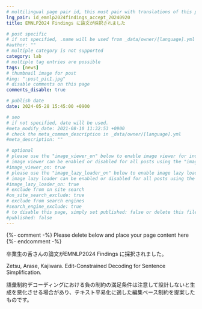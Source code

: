 ```yaml
---
# multilingual page pair id, this must pair with translations of this page. (This name must be unique)
lng_pair: id_emnlp2024findings_accept_20240920
title: EMNLP2024 Findings に論文が採択されました

# post specific
# if not specified, .name will be used from _data/owner/[language].yml
#author: ""
# multiple category is not supported
category: lab
# multiple tag entries are possible
tags: [news]
# thumbnail image for post
#img: ":post_pic1.jpg"
# disable comments on this page
comments_disable: true

# publish date
date: 2024-05-28 15:45:00 +0900

# seo
# if not specified, date will be used.
#meta_modify_date: 2021-08-10 11:32:53 +0900
# check the meta_common_description in _data/owner/[language].yml
#meta_description: ""

# optional
# please use the "image_viewer_on" below to enable image viewer for individual pages or posts (_posts/ or [language]/_posts folders).
# image viewer can be enabled or disabled for all posts using the "image_viewer_posts: true" setting in _data/conf/main.yml.
#image_viewer_on: true
# please use the "image_lazy_loader_on" below to enable image lazy loader for individual pages or posts (_posts/ or [language]/_posts folders).
# image lazy loader can be enabled or disabled for all posts using the "image_lazy_loader_posts: true" setting in _data/conf/main.yml.
#image_lazy_loader_on: true
# exclude from on site search
#on_site_search_exclude: true
# exclude from search engines
#search_engine_exclude: true
# to disable this page, simply set published: false or delete this file
#published: false
---
```


{%- comment -%} Please delete below and place your page content here {%- endcomment -%}

卒業生の舌さんの論文がEMNLP2024 Findings に採択されました。

Zetsu, Arase, Kajiwara. Edit-Constrained Decoding for Sentence Simplification.

語彙制約デコーディングにおける負の制約の満足条件は注意して設計しないと生成を悪化させる場合があり、テキスト平易化に適した編集ベース制約を提案したものです。
